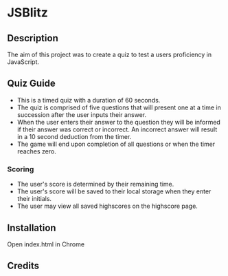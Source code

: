 # JSBlitz

## Description
The aim of this project was to create a quiz to test a users proficiency in JavaScript.

## Quiz Guide
* This is a timed quiz with a duration of 60 seconds.
* The quiz is comprised of five questions that will present one at a time in succession     after the user inputs their answer.
* When the user enters their answer to the question they will be informed if their answer was correct or incorrect. An incorrect answer will result in a 10 second deduction from the timer.
* The game will end upon completion of all questions or when the timer reaches zero.

### Scoring
* The user's score is determined by their remaining time.
* The user's score will be saved to their local storage when they enter their initials.
* The user may view all saved highscores on the highscore page.

## Installation
Open index.html in Chrome

## Credits

